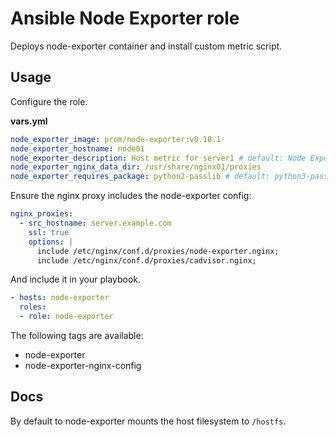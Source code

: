 # Ansible Node Exporter role

Deploys node-exporter container and install custom metric script.

## Usage

Configure the role.

**vars.yml**

```yml
node_exporter_image: prom/node-exporter:v0.18.1
node_exporter_hostname: node01
node_exporter_description: Host metric for server1 # default: Node Exporter
node_exporter_nginx_data_dir: /usr/share/nginx01/proxies
node_exporter_requires_package: python2-passlib # default: python3-passlib
```

Ensure the nginx proxy includes the node-exporter config:

```yml
nginx_proxies:
  - src_hostname: server.example.com
    ssl: true
    options: |
      include /etc/nginx/conf.d/proxies/node-exporter.nginx;
      include /etc/nginx/conf.d/proxies/cadvisor.nginx;
```

And include it in your playbook.

```yml
- hosts: node-exporter
  roles:
  - role: node-exporter
```

The following tags are available:

* node-exporter
* node-exporter-nginx-config

## Docs

By default to node-exporter mounts the host filesystem to `/hostfs`.